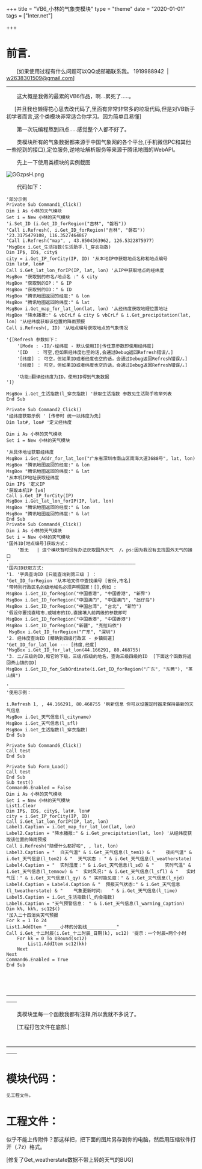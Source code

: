 +++
title = "VB6_小林的气象类模块"
type = "theme"
date = "2020-01-01"
tags = ["Inter.net"]

+++
# 前言.

　　[如果使用过程有什么问题可以QQ或邮箱联系我。 1919988942&nbsp; | w2638301509@gmail.com]

______________________________________________

　　这大概是我做的最累的VB6作品，啊...累死了.....。

　&nbsp; [并且我也懒得花心思去改代码了,里面有非常非常多的垃圾代码,但是对VB新手初学者而言,这个类模块非常适合你学习。因为简单且易懂]

　　第一次玩编程熬到四点.....感觉整个人都不好了。

　　类模块所有的气象数据都来源于中国气象网的各个平台,{手机微信PC和其他一些挖到的接口},定位服务,逆地址解析服务等来源于腾讯地图的WebAPI。

　　先上一下使用类模块的实例截图&nbsp;

<img src="https://s1.ax1x.com/2020/04/02/GGzpsH.png" alt="GGzpsH.png" border="0" />

　　代码如下：

```visual basic
'部分示例
Private Sub Command1_Click()
Dim i As 小林的天气模块
Set i = New 小林的天气模块
'i.Set_ID (i.Get_ID_forRegion("吉林", "磐石"))
'Call i.Refresh(, i.Get_ID_forRegion("吉林", "磐石"))
'23.3175479108, 116.3527464867
'Call i.Refresh("map", , 43.8504363962, 126.5322875977)
'MsgBox i.Get_生活指数(生活助手.l_穿衣指数)
Dim IP$, ID$, city$
city = i.Get_IP_forCity(IP, ID) '从本地IP中获取地点名称和地点编号
Dim lat#, lon#
Call i.Get_lat_lon_forIP(IP, lat, lon) '从IP中获取地点的经纬度
MsgBox "获取到的市名/地点名 :" & city
MsgBox "获取到的IP：" & IP
MsgBox "获取到的ID：" & ID
MsgBox "腾讯地图返回的经度:" & lon
MsgBox "腾讯地图返回的纬度:" & lat
MsgBox i.Get_map_for_lat_lon(lat, lon) '从经纬度获取地理位置地址
MsgBox "降水播报:" & vbCrLf & city & vbCrLf & i.Get_precipitation(lat, lon) '从经纬度获取该位置的降雨预报
Call i.Refresh(, ID) '从地点编号获取地点的气象情况

'{[Refresh 参数如下：
    '[Mode : -ID/-经纬度 - 默认使用ID|传任意参数即使用经纬度]
    '[ID   ： 可空,但如果经纬度也空的话,会通过Debug返回Refresh错误/。]
    '[纬度] ： 可空，但如果ID或者经度也空的话，会通过Debug返回Refresh错误/。]
    '[经度] ： 可空，但如果ID或者纬度也空的话，会通过Debug返回Refresh错误/。]
    
    '功能:翻译经纬度为ID，使用ID得到气象数据
']}

MsgBox i.Get_生活指数(l_穿衣指数) '获取生活指数 参数见生活助手枚举列表
End Sub

Private Sub Command2_Click()
'经纬度获取示例 ' [传参时 统一以纬度为先]
Dim lat#, lon# '定义经纬度

Dim i As 小林的天气模块
Set i = New 小林的天气模块

'从具体地址获取经纬度
MsgBox i.Get_Addr_for_lat_lon("广东省深圳市南山区南海大道3688号", lat, lon)
MsgBox "腾讯地图返回的经度:" & lon
MsgBox "腾讯地图返回的纬度:" & lat
'从本机IP地址获取经纬度
Dim IP$ '定义IP
'获取本机IP [v4]
Call i.Get_IP_forCity(IP)
MsgBox i.Get_lat_lon_forIP(IP, lat, lon)
MsgBox "腾讯地图返回的经度:" & lon
MsgBox "腾讯地图返回的纬度:" & lat
End Sub
Private Sub Command4_Click()
Dim i As 小林的天气模块
Set i = New 小林的天气模块
'国外ID[地点编号]获取方式：
    '暂无   | 这个模块暂时没有办法获取国外天气  /。ps:因为我没有去找国外天气的接口
'_______________________________________________
'国内ID获取方式:
'1. '字典查询ID [只能查询到第三级 ] ：
'Get_ID_forRegion '从本地文件中查找编号 [省份,市名]
'带特别行政区名的级地域名必须声明国家！[],例如 :
MsgBox i.Get_ID_forRegion("中国香港", "中国香港", "新界")
MsgBox i.Get_ID_forRegion("中国澳门", "中国澳门", "氹仔岛")
MsgBox i.Get_ID_forRegion("中国台湾", "台北", "新竹")
'假设你要找直辖市,或城市的ID,直接填入前两级的参数即可
MsgBox i.Get_ID_forRegion("中国香港", "中国香港")
MsgBox i.Get_ID_forRegion("新疆", "克拉玛依")
 MsgBox i.Get_ID_forRegion("广东", "深圳")
'2. 经纬度查询ID [精确到四级行政区 - 乡镇街道]
'Get_ID_for_lat_lon --- [纬度,经度]
'MsgBox i.Get_ID_for_lat_lon(44.166291, 80.468755)
'3. 二/三级的ID,和它的下级，三级/四级的地名，查询三级四级的ID  [下面这个函数将返回茶山镇的ID]
MsgBox i.Get_ID_for_SubOrdinate(i.Get_ID_forRegion("广东", "东莞"), "茶山镇")

'___________________________________________
'使用示例：

i.Refresh 1, , 44.166291, 80.468755 '刷新信息 你可以设置定时器来保持最新的天气信息
MsgBox i.Get_天气信息(l_cityname)
MsgBox i.Get_天气信息(l_sfl)
MsgBox i.Get_生活指数(l_穿衣指数)
End Sub

Private Sub Command6_Click()
Call test
End Sub

Private Sub Form_Load()
Call test
End Sub
Sub test()
Command6.Enabled = False
Dim i As 小林的天气模块
Set i = New 小林的天气模块
List1.Clear
Dim IP$, ID$, city$, lat#, lon#
city = i.Get_IP_forCity(IP, ID)
Call i.Get_lat_lon_forIP(IP, lat, lon)
Label1.Caption = i.Get_map_for_lat_lon(lat, lon)
Label2.Caption = "降水播报:" & i.Get_precipitation(lat, lon) '从经纬度获取该位置的降雨预报
Call i.Refresh("随便什么都好啦", , lat, lon)
Label3.Caption = "  白天气温" & i.Get_天气信息(l_tem1) & "    夜间气温" & i.Get_天气信息(l_tem2) & "  天气状态 : " & i.Get_天气信息(l_weatherstate)
Label4.Caption = "  实时湿度：" & i.Get_天气信息(l_sd) & "    实时气温" & i.Get_天气信息(l_temnow) & "  实时风况:" & i.Get_天气信息(l_sfl) & "   实时气压：" & i.Get_天气信息(l_qy) & " 实时能见度：" & i.Get_天气信息(l_njd)
Label4.Caption = Label4.Caption & "  预报天气状态:" & i.Get_天气信息(l_tweatherstate) & "    气象更新时间:   " & i.Get_天气信息(l_time)
Label5.Caption = i.Get_生活指数(l_约会指数)
Label6.Caption = "天气预警信息： " & i.Get_天气信息(l_warning_Caption)
Dim k%, kk%, sc12$()
'加入二十四消失天气预报
For k = 1 To 24
List1.AddItem "_____小林的分割线___________"
Call i.Get_十二时辰(i.Get_十二时辰_日期(k), sc12) '提示：一个时辰=两个小时
    For kk = 0 To UBound(sc12)
        List1.AddItem sc12(kk)
    Next
Next
Command6.Enabled = True
End Sub
```

&nbsp;

　　&mdash;&mdash;&mdash;&mdash;&mdash;&mdash;&mdash;&mdash;&mdash;&mdash;&mdash;&mdash;&mdash;&mdash;&mdash;&mdash;&mdash;&mdash;&mdash;&mdash;&mdash;&mdash;&mdash;&mdash;&mdash;&mdash;&mdash;&mdash;&mdash;&mdash;&mdash;&mdash;&mdash;&mdash;&mdash;&mdash;&mdash;&mdash;

　　类模块里每一个函数我都有注释,所以我就不多说了。

　　[工程打包文件在底部.]

　　&mdash;&mdash;&mdash;&mdash;&mdash;&mdash;&mdash;&mdash;&mdash;&mdash;&mdash;&mdash;&mdash;&mdash;&mdash;&mdash;&mdash;&mdash;&mdash;&mdash;&mdash;&mdash;&mdash;&mdash;&mdash;&mdash;&mdash;&mdash;&mdash;&mdash;&mdash;&mdash;&mdash;&mdash;&mdash;&mdash;&mdash;&mdash;

# 模块代码：

```python
见工程文件。
```

# 工程文件：

似乎不能上传附件？那这样把，把下面的图片另存到你的电脑，然后用压缩软件打开（.7z）格式。

[修复了Get_weatherstate数据不带上转的天气的BUG]

<img src="/images/posts/jpg7z/1598513-20190817155736077-1620239712.jpg" alt="" />

&nbsp;